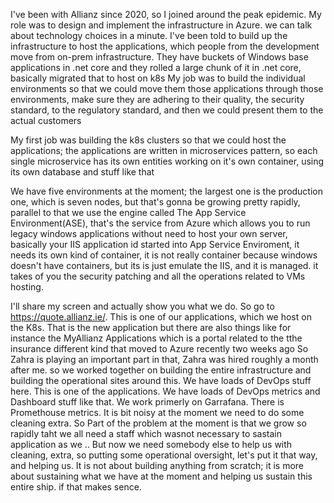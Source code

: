 I've been with Allianz since 2020, so I joined around the peak epidemic. My role was to design and implement the infrastructure in Azure. we can talk about technology choices in a minute. I've been told to build up the infrastructure to host the applications, which people from the development move from on-prem infrastructure. They have buckets of Windows base applications in .net core and they rolled a large chunk of it in .net core, basically migrated that to host on k8s My job was to build the individual environments so that we could move them those applications through those environments, make sure they are adhering to their quality, the security standard, to the regulatory standard, and then we could present them to the actual customers

My first job was building the k8s clusters so that we could host the applications; the applications are written in microservices pattern, so each single microservice has its own entities working on it's own container, using its own database and stuff like that

We have five environments at the moment; the largest one is the production one, which is seven nodes, but that's gonna be growing pretty rapidly, parallel to that we use the engine called The App Service Environment(ASE), that's the service from Azure which allows you to run legacy windows applications without need to host your own server, basically your IIS application id started into App Service Enviroment, it needs its own kind of container, it is not really container because windows doesn't have containers, but its is just emulate the IIS, and it is managed. it takes of you the security patching and all the operations related to VMs hosting.

I'll share my screen and actually show you what we do. So go to https://quote.allianz.ie/. This is one of our applications, which we host on the K8s. That is the new application but there are also things like for instance the MyAllianz Applications which is a portal related to the tthe insurance different kind that moved to Azure recently two weeks ago So Zahra is playing an important part in that, Zahra was hired roughly a month after me. so we worked together on building the entire infrastructure and building the operational sites around this. We have loads of DevOps stuff here. This is one of the applications. We have loads of DevOps metrics and Dashboard stuff like that. We work primerly on Garrafana. There is Promethouse metrics. It is bit noisy at the moment we need to do some cleaning extra. So Part of the problem at the moment is that we grow so rapidly taht we all need a staff which wasnot necessary to sastain application as we .. But now we need somebody else to help us with cleaning, extra, so putting some operational oversight, let's put it that way, and helping us. It is not about building anything from scratch; it is more about sustaining what we have at the moment and helping us sustain this entire ship. if that makes sence.
